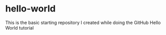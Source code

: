 hello-world
===========

This is the basic starting repository I created while doing the GitHub Hello World tutorial
